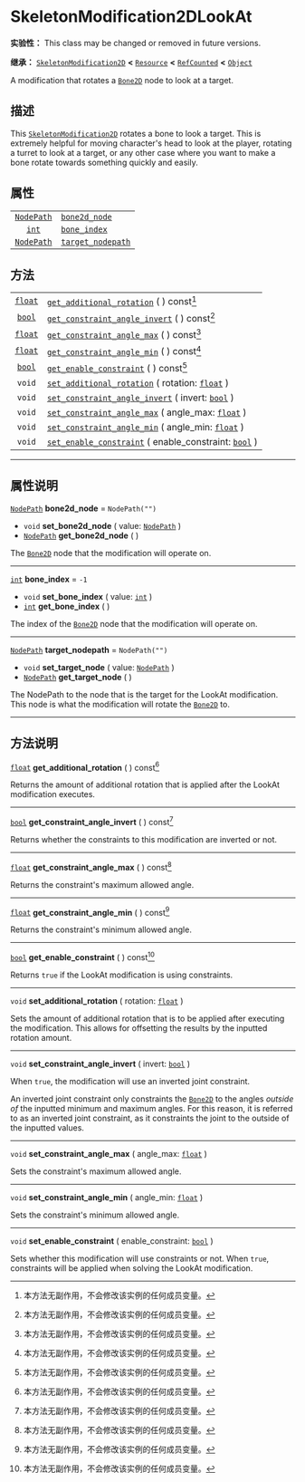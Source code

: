 <!-- ⚠ 请勿编辑本文件 ⚠ -->
<!-- 本文档使用脚本从 WeDot 引擎源码仓库生成。 -->
<!-- 生成脚本：https://github.com/WeDot-Engine/WeDot/tree/4.3/doc/tools/make_md.py； -->
<!-- 原文件：https://github.com/WeDot-Engine/WeDot/tree/4.3/doc/classes/SkeletonModification2DLookAt.xml。 -->

<div id="_class_skeletonmodification2dlookat"></div>

# SkeletonModification2DLookAt

**实验性：** This class may be changed or removed in future versions.

**继承：** [`SkeletonModification2D`](class_skeletonmodification2d.md) **<** [`Resource`](class_resource.md) **<** [`RefCounted`](class_refcounted.md) **<** [`Object`](class_object.md)

A modification that rotates a [`Bone2D`](class_bone2d.md) node to look at a target.

## 描述

This [`SkeletonModification2D`](class_skeletonmodification2d.md) rotates a bone to look a target. This is extremely helpful for moving character's head to look at the player, rotating a turret to look at a target, or any other case where you want to make a bone rotate towards something quickly and easily.

## 属性

|||
|:-:|:--|
| [`NodePath`](class_nodepath.md) | [`bone2d_node`](class_skeletonmodification2dlookat.md#class_skeletonmodification2dlookat_property_bone2d_node)         | ``NodePath("")`` |
| [`int`](class_int.md)           | [`bone_index`](class_skeletonmodification2dlookat.md#class_skeletonmodification2dlookat_property_bone_index)           | ``-1``           |
| [`NodePath`](class_nodepath.md) | [`target_nodepath`](class_skeletonmodification2dlookat.md#class_skeletonmodification2dlookat_property_target_nodepath) | ``NodePath("")`` |

## 方法

|||
|:-:|:--|
| [`float`](class_float.md) | [`get_additional_rotation`](class_skeletonmodification2dlookat.md#class_skeletonmodification2dlookat_method_get_additional_rotation) ( ) const[^const]                           |
| [`bool`](class_bool.md)   | [`get_constraint_angle_invert`](class_skeletonmodification2dlookat.md#class_skeletonmodification2dlookat_method_get_constraint_angle_invert) ( ) const[^const]                   |
| [`float`](class_float.md) | [`get_constraint_angle_max`](class_skeletonmodification2dlookat.md#class_skeletonmodification2dlookat_method_get_constraint_angle_max) ( ) const[^const]                         |
| [`float`](class_float.md) | [`get_constraint_angle_min`](class_skeletonmodification2dlookat.md#class_skeletonmodification2dlookat_method_get_constraint_angle_min) ( ) const[^const]                         |
| [`bool`](class_bool.md)   | [`get_enable_constraint`](class_skeletonmodification2dlookat.md#class_skeletonmodification2dlookat_method_get_enable_constraint) ( ) const[^const]                               |
| `void`                    | [`set_additional_rotation`](class_skeletonmodification2dlookat.md#class_skeletonmodification2dlookat_method_set_additional_rotation) ( rotation: [`float`](class_float.md) )     |
| `void`                    | [`set_constraint_angle_invert`](class_skeletonmodification2dlookat.md#class_skeletonmodification2dlookat_method_set_constraint_angle_invert) ( invert: [`bool`](class_bool.md) ) |
| `void`                    | [`set_constraint_angle_max`](class_skeletonmodification2dlookat.md#class_skeletonmodification2dlookat_method_set_constraint_angle_max) ( angle_max: [`float`](class_float.md) )  |
| `void`                    | [`set_constraint_angle_min`](class_skeletonmodification2dlookat.md#class_skeletonmodification2dlookat_method_set_constraint_angle_min) ( angle_min: [`float`](class_float.md) )  |
| `void`                    | [`set_enable_constraint`](class_skeletonmodification2dlookat.md#class_skeletonmodification2dlookat_method_set_enable_constraint) ( enable_constraint: [`bool`](class_bool.md) )  |

<!-- rst-class:: classref-section-separator -->

---

## 属性说明

<div id="_class_skeletonmodification2dlookat_property_bone2d_node"></div>

[`NodePath`](class_nodepath.md) **bone2d_node** = ``NodePath("")`` <div id="class_skeletonmodification2dlookat_property_bone2d_node"></div>

- `void` **set_bone2d_node** ( value: [`NodePath`](class_nodepath.md) )
- [`NodePath`](class_nodepath.md) **get_bone2d_node** ( )

The [`Bone2D`](class_bone2d.md) node that the modification will operate on.

<!-- rst-class:: classref-item-separator -->

---

<div id="_class_skeletonmodification2dlookat_property_bone_index"></div>

[`int`](class_int.md) **bone_index** = ``-1`` <div id="class_skeletonmodification2dlookat_property_bone_index"></div>

- `void` **set_bone_index** ( value: [`int`](class_int.md) )
- [`int`](class_int.md) **get_bone_index** ( )

The index of the [`Bone2D`](class_bone2d.md) node that the modification will operate on.

<!-- rst-class:: classref-item-separator -->

---

<div id="_class_skeletonmodification2dlookat_property_target_nodepath"></div>

[`NodePath`](class_nodepath.md) **target_nodepath** = ``NodePath("")`` <div id="class_skeletonmodification2dlookat_property_target_nodepath"></div>

- `void` **set_target_node** ( value: [`NodePath`](class_nodepath.md) )
- [`NodePath`](class_nodepath.md) **get_target_node** ( )

The NodePath to the node that is the target for the LookAt modification. This node is what the modification will rotate the [`Bone2D`](class_bone2d.md) to.

<!-- rst-class:: classref-section-separator -->

---

## 方法说明

<div id="_class_skeletonmodification2dlookat_method_get_additional_rotation"></div>

[`float`](class_float.md) **get_additional_rotation** ( ) const[^const]<div id="class_skeletonmodification2dlookat_method_get_additional_rotation"></div>

Returns the amount of additional rotation that is applied after the LookAt modification executes.

<!-- rst-class:: classref-item-separator -->

---

<div id="_class_skeletonmodification2dlookat_method_get_constraint_angle_invert"></div>

[`bool`](class_bool.md) **get_constraint_angle_invert** ( ) const[^const]<div id="class_skeletonmodification2dlookat_method_get_constraint_angle_invert"></div>

Returns whether the constraints to this modification are inverted or not.

<!-- rst-class:: classref-item-separator -->

---

<div id="_class_skeletonmodification2dlookat_method_get_constraint_angle_max"></div>

[`float`](class_float.md) **get_constraint_angle_max** ( ) const[^const]<div id="class_skeletonmodification2dlookat_method_get_constraint_angle_max"></div>

Returns the constraint's maximum allowed angle.

<!-- rst-class:: classref-item-separator -->

---

<div id="_class_skeletonmodification2dlookat_method_get_constraint_angle_min"></div>

[`float`](class_float.md) **get_constraint_angle_min** ( ) const[^const]<div id="class_skeletonmodification2dlookat_method_get_constraint_angle_min"></div>

Returns the constraint's minimum allowed angle.

<!-- rst-class:: classref-item-separator -->

---

<div id="_class_skeletonmodification2dlookat_method_get_enable_constraint"></div>

[`bool`](class_bool.md) **get_enable_constraint** ( ) const[^const]<div id="class_skeletonmodification2dlookat_method_get_enable_constraint"></div>

Returns `true` if the LookAt modification is using constraints.

<!-- rst-class:: classref-item-separator -->

---

<div id="_class_skeletonmodification2dlookat_method_set_additional_rotation"></div>

`void` **set_additional_rotation** ( rotation: [`float`](class_float.md) )<div id="class_skeletonmodification2dlookat_method_set_additional_rotation"></div>

Sets the amount of additional rotation that is to be applied after executing the modification. This allows for offsetting the results by the inputted rotation amount.

<!-- rst-class:: classref-item-separator -->

---

<div id="_class_skeletonmodification2dlookat_method_set_constraint_angle_invert"></div>

`void` **set_constraint_angle_invert** ( invert: [`bool`](class_bool.md) )<div id="class_skeletonmodification2dlookat_method_set_constraint_angle_invert"></div>

When `true`, the modification will use an inverted joint constraint.

An inverted joint constraint only constraints the [`Bone2D`](class_bone2d.md) to the angles *outside of* the inputted minimum and maximum angles. For this reason, it is referred to as an inverted joint constraint, as it constraints the joint to the outside of the inputted values.

<!-- rst-class:: classref-item-separator -->

---

<div id="_class_skeletonmodification2dlookat_method_set_constraint_angle_max"></div>

`void` **set_constraint_angle_max** ( angle_max: [`float`](class_float.md) )<div id="class_skeletonmodification2dlookat_method_set_constraint_angle_max"></div>

Sets the constraint's maximum allowed angle.

<!-- rst-class:: classref-item-separator -->

---

<div id="_class_skeletonmodification2dlookat_method_set_constraint_angle_min"></div>

`void` **set_constraint_angle_min** ( angle_min: [`float`](class_float.md) )<div id="class_skeletonmodification2dlookat_method_set_constraint_angle_min"></div>

Sets the constraint's minimum allowed angle.

<!-- rst-class:: classref-item-separator -->

---

<div id="_class_skeletonmodification2dlookat_method_set_enable_constraint"></div>

`void` **set_enable_constraint** ( enable_constraint: [`bool`](class_bool.md) )<div id="class_skeletonmodification2dlookat_method_set_enable_constraint"></div>

Sets whether this modification will use constraints or not. When `true`, constraints will be applied when solving the LookAt modification.

[^virtual]: 本方法通常需要用户覆盖才能生效。
[^const]: 本方法无副作用，不会修改该实例的任何成员变量。
[^vararg]: 本方法除了能接受在此处描述的参数外，还能够继续接受任意数量的参数。
[^constructor]: 本方法用于构造某个类型。
[^static]: 调用本方法无需实例，可直接使用类名进行调用。
[^operator]: 本方法描述的是使用本类型作为左操作数的有效运算符。
[^bitfield]: 这个值是由下列位标志构成位掩码的整数。
[^void]: 无返回值。
